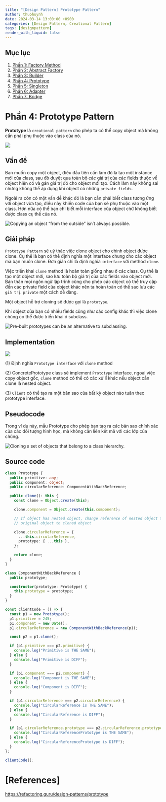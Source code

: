 ```yaml
---
title: "[Design Pattern] Prototype Pattern"
author: thuohuynh
date: 2024-03-14 13:00:00 +0900
categories: [Design Pattern, Creational Pattern]
tags: [designpattern]
render_with_liquid: false
---
```


## Mục lục

1. [Phần 1: Factory Method](/posts/Factory-Method-Pattern)
2. [Phần 2: Abstract Factory](/posts/Abstract-Factory-Pattern)
3. [Phần 3: Builder](/posts/Builder-Pattern)
4. [Phần 4: Prototype](/posts/Prototype-Pattern)
5. [Phần 5: Singleton](/posts/Singleton-Pattern)
6. [Phần 6: Adapter](/posts/Adapter-Pattern)
7. [Phần 7: Bridge](/posts/Bridge-Pattern)

# Phần 4: Prototype Pattern

**Prototype** là `creational pattern` cho phép ta có thể copy object mà không cần phải phụ thuộc vào class của nó.

![](https://refactoring.guru/images/patterns/content/prototype/prototype.png)

## Vấn đề

Bạn muốn copy một object, điều đầu tiên cần làm đó là tạo một instance mới của class, sau đò duyệt qua toàn bộ các giá trị của các fields thuộc về object hiện có và gán giá trị đó cho object mới tạo. Cách làm này không sai nhưng không thể áp dụng khi object có những `private fields`.

Ngoài ra còn có một vấn đề khác đó là bạn cần phải biết class tương ứng với object vừa tạo, điều này khiến code của bạn sẽ phụ thuộc vào một class. Hơn nữa có thể bạn chỉ biết mỗi interface của object chứ không biết được class cụ thể của nó.

![Copying an object “from the outside” isn’t always possible.](https://refactoring.guru/images/patterns/content/prototype/prototype-comic-1-en.png)

## Giải pháp

`Prototype Pattern` sẽ uỷ thác việc clone object cho chính object được clone. Cụ thể là bạn có thể định nghĩa một interface chung cho các object mà bạn muốn clone. Đơn giản chỉ là định nghĩa `interface` với method `clone`.

Việc triển khai `clone` method là hoàn toàn giống nhau ở các class. Cụ thể là tạo một object mới, sao lưu toàn bộ giá trị của các fields vào object mới. Bản thân mọi ngôn ngữ lập trình cũng cho phép các object có thể truy cập đến các private field của object khác nên ta hoàn toàn có thể sao lưu các `giá trị private` một cách dễ dàng.

Một object hỗ trợ cloning sẽ được gọi là `prototype`.

Khi object của bạn có nhiều fields cũng như các config khác thì việc clone chúng có thể được triển khai ở subclass.

![Pre-built prototypes can be an alternative to subclassing.](https://refactoring.guru/images/patterns/content/prototype/prototype-comic-2-en.png)

## Implementation

![](https://refactoring.guru/images/patterns/diagrams/prototype/structure.png)

(1) Định nghĩa `Prototype interface` với `clone` method

(2) ConcretePrototype class sẽ implement `Prototype` interface, ngoài việc copy object gốc, `clone` method có thể có các xử lí khác nếu object cần clone là nested object.

(3) `Client` có thể tạo ra một bản sao của bất kỳ object nào tuân theo prototype interface.

## Pseudocode

Trong ví dụ này, mẫu Prototype cho phép bạn tạo ra các bản sao chính xác của các đối tượng hình học, mà không cần liên kết mã với các lớp của chúng.

![Cloning a set of objects that belong to a class hierarchy.](https://refactoring.guru/images/patterns/diagrams/prototype/example.png)

## Source code

```typescript
class Prototype {
  public primitive: any;
  public component: object;
  public circularReference: ComponentWithBackReference;

  public clone(): this {
    const clone = Object.create(this);

    clone.component = Object.create(this.component);

    // If object has nested object, change reference of nested object to
    // original object to cloned object

    clone.circularReference = {
      ...this.circularReference,
      prototype: { ...this },
    };

    return clone;
  }
}

class ComponentWithBackReference {
  public prototype;

  constructor(prototype: Prototype) {
    this.prototype = prototype;
  }
}

const clientCode = () => {
  const p1 = new Prototype();
  p1.primitive = 245;
  p1.component = new Date();
  p1.circularReference = new ComponentWithBackReference(p1);

  const p2 = p1.clone();

  if (p1.primitive === p2.primitive) {
    console.log("Primitive is THE SAME");
  } else {
    console.log("Primitive is DIFF");
  }

  if (p1.component === p2.component) {
    console.log("Component is THE SAME");
  } else {
    console.log("Component is DIFF");
  }

  if (p1.circularReference === p2.circularReference) {
    console.log("CircularReference is THE SAME");
  } else {
    console.log("CircularReference is DIFF");
  }

  if (p1.circularReference.prototype === p2.circularReference.prototype) {
    console.log("CircularReferencePrototype is THE SAME");
  } else {
    console.log("CircularReferencePrototype is DIFF");
  }
};

clientCode();
```

# [References]

<https://refactoring.guru/design-patterns/prototype>

